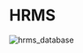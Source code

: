 # HRMS
![hrms_database](https://user-images.githubusercontent.com/19970595/139589746-e3a045d4-ddf6-4db3-b31b-b21229d2069d.jpg)
